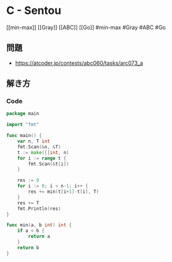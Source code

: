 # C - Sentou
[[min-max]] [[Gray]] [[ABC]] [[Go]]
#min-max #Gray #ABC #Go 

## 問題
- https://atcoder.jp/contests/abc060/tasks/arc073_a

## 解き方
### Code
```go
package main

import "fmt"

func main() {
	var n, T int
	fmt.Scan(&n, &T)
	t := make([]int, n)
	for i := range t {
		fmt.Scan(&t[i])
	}

	res := 0
	for i := 0; i < n-1; i++ {
		res += min(t[i+1]-t[i], T)
	}
	res += T
	fmt.Println(res)
}

func min(a, b int) int {
	if a < b {
		return a
	}
	return b
}
```